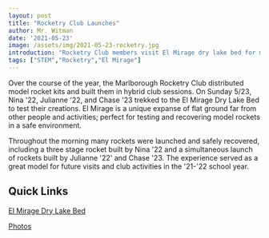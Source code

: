 ```yaml
---
layout: post
title: "Rocketry Club Launches"
author: Mr. Witman
date: '2021-05-23'
image: /assets/img/2021-05-23-rocketry.jpg
introduction: "Rocketry Club members visit El Mirage dry lake bed for model rocketry fun"
tags: ["STEM","Rocketry","El Mirage"]
---
```


Over the course of the year, the Marlborough Rocketry Club distributed model rocket kits and built them in hybrid club sessions. On Sunday 5/23, Nina '22, Julianne '22, and Chase '23 trekked to the El Mirage Dry Lake Bed to test their creations. El Mirage is a unique expanse of flat ground far from other people and activities; perfect for testing and recovering model rockets in a safe environment.

Throughout the morning many rockets were launched and safely recovered, including a three stage rocket built by Nina '22 and a simultaneous launch of rockets built by Julianne '22' and Chase '23. The experience served as a great model for future visits and club activities in the '21-'22 school year.

## **Quick Links**

[El Mirage Dry Lake Bed](https://www.elmirage.org/)

[Photos](https://photos.app.goo.gl/h6CFcVToJqtSmWZD9)
